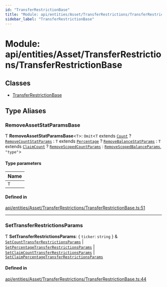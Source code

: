 ```yaml
---
id: "TransferRestrictionBase"
title: "Module: api/entities/Asset/TransferRestrictions/TransferRestrictionBase"
sidebar_label: "TransferRestrictionBase"
---
```


# Module: api/entities/Asset/TransferRestrictions/TransferRestrictionBase

## Classes

- [TransferRestrictionBase](../../../../../../classes/API/Entities/Asset/TransferRestrictions/TransferRestrictionBase/TransferRestrictionBase.md)

## Type Aliases

### RemoveAssetStatParamsBase

Ƭ **RemoveAssetStatParamsBase**<`T`\>: `Omit`<`T` extends [`Count`](../../../../../../enums/Types/TransferRestrictionType/TransferRestrictionType.md#count) ? [`RemoveCountStatParams`](../../../../Procedures/Types/Types.md#removecountstatparams) : `T` extends [`Percentage`](../../../../../../enums/Types/TransferRestrictionType/TransferRestrictionType.md#percentage) ? [`RemoveBalanceStatParams`](../../../../Procedures/Types/Types.md#removebalancestatparams) : `T` extends [`ClaimCount`](../../../../../../enums/Types/TransferRestrictionType/TransferRestrictionType.md#claimcount) ? [`RemoveScopedCountParams`](../../../../Procedures/Types/Types.md#removescopedcountparams) : [`RemoveScopedBalanceParams`](../../../../Procedures/Types/Types.md#removescopedbalanceparams), ``"type"``\>

#### Type parameters

| Name |
| :------ |
| `T` |

#### Defined in

[api/entities/Asset/TransferRestrictions/TransferRestrictionBase.ts:51](https://github.com/PolymeshAssociation/polymesh-sdk/blob/15be87e8/src/api/entities/Asset/TransferRestrictions/TransferRestrictionBase.ts#L51)

___

### SetTransferRestrictionsParams

Ƭ **SetTransferRestrictionsParams**: { `ticker`: `string`  } & [`SetCountTransferRestrictionsParams`](../../../../../../interfaces/API/Procedures/Types/SetCountTransferRestrictionsParams/SetCountTransferRestrictionsParams.md) \| [`SetPercentageTransferRestrictionsParams`](../../../../../../interfaces/API/Procedures/Types/SetPercentageTransferRestrictionsParams/SetPercentageTransferRestrictionsParams.md) \| [`SetClaimCountTransferRestrictionsParams`](../../../../../../interfaces/API/Procedures/Types/SetClaimCountTransferRestrictionsParams/SetClaimCountTransferRestrictionsParams.md) \| [`SetClaimPercentageTransferRestrictionsParams`](../../../../../../interfaces/API/Procedures/Types/SetClaimPercentageTransferRestrictionsParams/SetClaimPercentageTransferRestrictionsParams.md)

#### Defined in

[api/entities/Asset/TransferRestrictions/TransferRestrictionBase.ts:44](https://github.com/PolymeshAssociation/polymesh-sdk/blob/15be87e8/src/api/entities/Asset/TransferRestrictions/TransferRestrictionBase.ts#L44)
